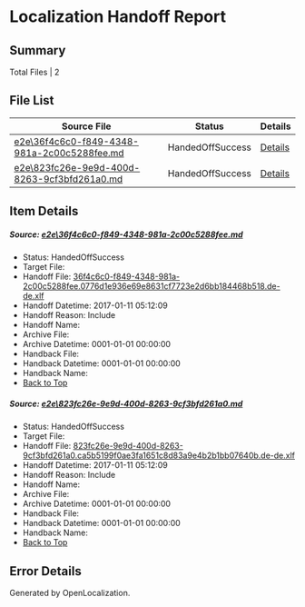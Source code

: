 # <a name='report-top'></a> Localization Handoff Report

## Summary
 Total Files | 2

## File List
 Source File | Status | Details 
 ----------- | ------ | ------- 
 [e2e\36f4c6c0-f849-4348-981a-2c00c5288fee.md](https://github.com/OpenLocalizationTestOrg/ol-test0/blob/813d6129f8dbf0718484790166074dc96dab9f85/e2e/36f4c6c0-f849-4348-981a-2c00c5288fee.md) | HandedOffSuccess | [Details](#21c0e9f3ed0d7f7cedb1d2307d493dda764a6f491)
 [e2e\823fc26e-9e9d-400d-8263-9cf3bfd261a0.md](https://github.com/OpenLocalizationTestOrg/ol-test0/blob/813d6129f8dbf0718484790166074dc96dab9f85/e2e/823fc26e-9e9d-400d-8263-9cf3bfd261a0.md) | HandedOffSuccess | [Details](#27586c05fdb1f41878b30d6d28c20f473b27a6692)

## Item Details
##### <a name='21c0e9f3ed0d7f7cedb1d2307d493dda764a6f491'></a> Source: [e2e\36f4c6c0-f849-4348-981a-2c00c5288fee.md](https://github.com/OpenLocalizationTestOrg/ol-test0/blob/813d6129f8dbf0718484790166074dc96dab9f85/e2e/36f4c6c0-f849-4348-981a-2c00c5288fee.md)
* Status: HandedOffSuccess
* Target File: 
* Handoff File: [36f4c6c0-f849-4348-981a-2c00c5288fee.0776d1e936e69e8631cf7723e2d6bb184468b518.de-de.xlf](https://github.com/OpenLocalizationTestOrg/ol-test0-handoff/blob/ba5926fc5e7819c7336efca94f511619cae5b625/ol-handoff/OpenLocalizationTestOrg/ol-test0-dede/shujia/ht/36f4c6c0-f849-4348-981a-2c00c5288fee.0776d1e936e69e8631cf7723e2d6bb184468b518.de-de.xlf)
* Handoff Datetime: 2017-01-11 05:12:09
* Handoff Reason: Include
* Handoff Name: 
* Archive File: 
* Archive Datetime: 0001-01-01 00:00:00
* Handback File: 
* Handback Datetime: 0001-01-01 00:00:00
* Handback Name: 
* [Back to Top](#report-top)

##### <a name='27586c05fdb1f41878b30d6d28c20f473b27a6692'></a> Source: [e2e\823fc26e-9e9d-400d-8263-9cf3bfd261a0.md](https://github.com/OpenLocalizationTestOrg/ol-test0/blob/813d6129f8dbf0718484790166074dc96dab9f85/e2e/823fc26e-9e9d-400d-8263-9cf3bfd261a0.md)
* Status: HandedOffSuccess
* Target File: 
* Handoff File: [823fc26e-9e9d-400d-8263-9cf3bfd261a0.ca5b5199f0ae3fa1651c8d83a9e4b2b1bb07640b.de-de.xlf](https://github.com/OpenLocalizationTestOrg/ol-test0-handoff/blob/ba5926fc5e7819c7336efca94f511619cae5b625/ol-handoff/OpenLocalizationTestOrg/ol-test0-dede/shujia/ht/823fc26e-9e9d-400d-8263-9cf3bfd261a0.ca5b5199f0ae3fa1651c8d83a9e4b2b1bb07640b.de-de.xlf)
* Handoff Datetime: 2017-01-11 05:12:09
* Handoff Reason: Include
* Handoff Name: 
* Archive File: 
* Archive Datetime: 0001-01-01 00:00:00
* Handback File: 
* Handback Datetime: 0001-01-01 00:00:00
* Handback Name: 
* [Back to Top](#report-top)


## Error Details

Generated by OpenLocalization.
